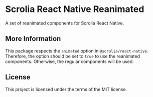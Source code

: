 # Scrolia React Native Reanimated

A set of reanimated components for Scrolia React Native.

## More Information

This package respects the `animated` option in `@scrolia/react-native`.
Therefore, the option should be set to `true` to use the reanimated components.
Otherwise, the regular components will be used.

## License

This project is licensed under the terms of the MIT license.
